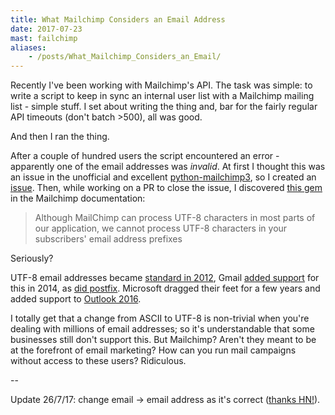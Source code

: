 ```yaml
---
title: What Mailchimp Considers an Email Address
date: 2017-07-23
mast: failchimp
aliases:
    - /posts/What_Mailchimp_Considers_an_Email/
---
```


Recently I've been working with Mailchimp's API. The task was simple: to write a script to keep in sync an internal user list with a Mailchimp mailing list - simple stuff. I set about writing the thing and, bar for the fairly regular API timeouts (don't batch >500), all was good.

And then I ran the thing.

After a couple of hundred users the script encountered an error - apparently one of the email addresses was _invalid_. At first I thought this was an issue in the unofficial and excellent [python-mailchimp3](https://github.com/charlesthk/python-mailchimp), so I created an [issue](https://github.com/charlesthk/python-mailchimp/issues/116). Then, while working on a PR to close the issue, I discovered [this gem](http://kb.mailchimp.com/accounts/management/international-characters-in-mailchimp) in the Mailchimp documentation:

<blockquote>Although MailChimp can process UTF-8 characters in most parts of our application, we cannot process UTF-8 characters in your subscribers' email address prefixes</blockquote>

Seriously?

UTF-8 email addresses became [standard in 2012](https://tools.ietf.org/html/rfc6531), Gmail [added support](https://www.theverge.com/2014/8/5/5971477/gmail-recognizes-email-addresses-with-non-latin-characters) for this in 2014, as [did postfix](http://www.postfix.org/SMTPUTF8_README.html). Microsoft dragged their feet for a few years and added support to [Outlook 2016](https://support.office.com/en-gb/article/International-email-addresses-303595ea-4893-4b26-9b14-2202c32fea36).

I totally get that a change from ASCII to UTF-8 is non-trivial when you're dealing with millions of email addresses; so it's understandable that some businesses still don't support this. But Mailchimp? Aren't they meant to be at the forefront of email marketing? How can you run mail campaigns without access to these users? Ridiculous.

--

Update 26/7/17: change email -> email address as it's correct ([thanks HN!](https://news.ycombinator.com/item?id=14831756)).
